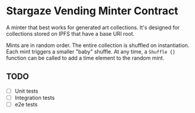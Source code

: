 # Stargaze Vending Minter Contract

A minter that best works for generated art collections. It's designed for collections stored on IPFS that have a base URI root.

Mints are in random order. The entire collection is shuffled on instantiation. Each mint triggers a smaller "baby" shuffle. At any time, a `Shuffle {}` function can be called to add a time element to the random mint.

## TODO

- [ ] Unit tests
- [ ] Integration tests
- [ ] e2e tests
